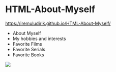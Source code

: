 # HTML-About-Myself
https://iremuludirik.github.io/HTML-About-Myself/

- About Myself
- My hobbies and interests
- Favorite Films
- Favorite Serials
- Favorite Books

<img src="https://i.hizliresim.com/rhtkuv6.jpg"></img>
